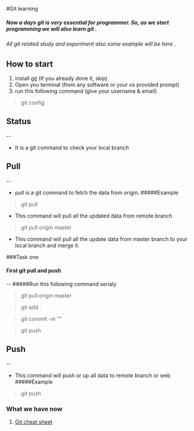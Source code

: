 #Git learning

##### Now a days git is very essential for programmer. So, as we start programming we will also learn git .
###### All git related study and experiment also some example will be here . 

## How to start
 1. install [git](https://git-scm.com/downloads) (If you already done it, skip)
 2. Open you terminal (from any software or your os provided prompt)
 3. run this following command (give your username & email)
 > git config
 
## Status
--
- It is a git command to check your local branch
 
## Pull
--
- pull is a git command to fetch the data from origin. 
 #####Example 
> git pull
- This command will pull all the updated data from remote branch
>git pull origin master
- This command will pull all the update data from master branch to your local branch and merge it.

###Task one 
#### First git pull and push
--
#####Run this following command serialy
>git pull origin master

>git add .

>git commit -m ""

>git push


## Push
--
- This command will push or up all data to remote branch or web
#####Example
> git push

### What we have now
1. [Git cheat sheet](/git-cheet-sheet.pdf)
